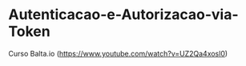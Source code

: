 # Autenticacao-e-Autorizacao-via-Token
Curso Balta.io (https://www.youtube.com/watch?v=UZ2Qa4xosl0)
